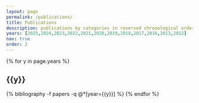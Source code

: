 ```yaml
---
layout: page
permalink: /publications/
title: Publications
description: publications by categories in reversed chronological order. generated by jekyll-scholar.
years: [2025,2024,2023,2022,2021,2020,2019,2018,2017,2016,2013,2012]
nav: true
order: 2
---
```


<div class="publications">

{% for y in page.years %}
  <h2 class="year">{{y}}</h2>
  {% bibliography -f papers -q @*[year={{y}}] %}
{% endfor %}

</div>
